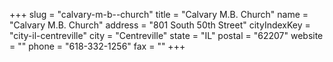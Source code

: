 +++
slug = "calvary-m-b--church"
title = "Calvary M.B. Church"
name = "Calvary M.B. Church"
address = "801 South 50th Street"
cityIndexKey = "city-il-centreville"
city = "Centreville"
state = "IL"
postal = "62207"
website = ""
phone = "618-332-1256"
fax = ""
+++
